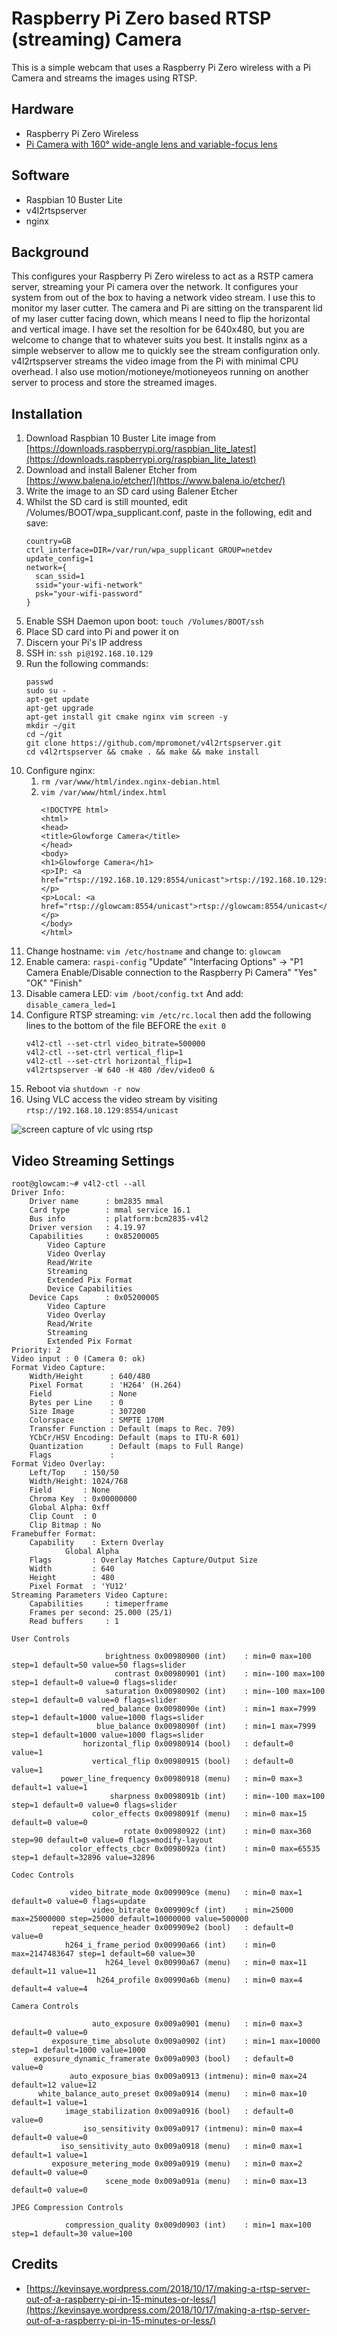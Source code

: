 # Raspberry Pi Zero based RTSP (streaming) Camera

This is a simple webcam that uses a Raspberry Pi Zero wireless with a Pi Camera and streams the images using RTSP.

## Hardware
- Raspberry Pi Zero Wireless
- [Pi Camera with 160° wide-angle lens and variable-focus lens](https://shop.pimoroni.com/products/raspberry-pi-zero-camera-module?variant=3031238213642)

## Software
- Raspbian 10 Buster Lite
- v4l2rtspserver
- nginx

## Background
This configures your Raspberry Pi Zero wireless to act as a RSTP camera server, streaming your Pi camera over the network.  It configures your system from out of the box to having a network video stream.  I use this to monitor my laser cutter.  The camera and Pi are sitting on the transparent lid of my laser cutter facing down, which means I need to flip the horizontal and vertical image.  I have set the resoltion for be 640x480, but you are welcome to change that to whatever suits you best.  It installs nginx as a simple webserver to allow me to quickly see the stream configuration only.  v4l2rtspserver streams the video image from the Pi with minimal CPU overhead. I also use motion/motioneye/motioneyeos running on another server to process and store the streamed images.

## Installation
1. Download Raspbian 10 Buster Lite image from [https://downloads.raspberrypi.org/raspbian_lite_latest](https://downloads.raspberrypi.org/raspbian_lite_latest)
1. Download and install Balener Etcher from [https://www.balena.io/etcher/](https://www.balena.io/etcher/)
1. Write the image to an SD card using Balener Etcher
1. Whilst the SD card is still mounted, edit /Volumes/BOOT/wpa_supplicant.conf, paste in the following, edit and save:
    ```
    country=GB
    ctrl_interface=DIR=/var/run/wpa_supplicant GROUP=netdev
    update_config=1
    network={
      scan_ssid=1
      ssid="your-wifi-network"
      psk="your-wifi-password"
    }
    ```
1. Enable SSH Daemon upon boot: `touch /Volumes/BOOT/ssh`
1. Place SD card into Pi and power it on
1. Discern your Pi's IP address
1. SSH in: `ssh pi@192.168.10.129`
1. Run the following commands:
    ```
    passwd
    sudo su -
    apt-get update
    apt-get upgrade
    apt-get install git cmake nginx vim screen -y
    mkdir ~/git
    cd ~/git
    git clone https://github.com/mpromonet/v4l2rtspserver.git
    cd v4l2rtspserver && cmake . && make && make install
    ```
1. Configure nginx:
    1. `rm /var/www/html/index.nginx-debian.html`
    1. `vim /var/www/html/index.html`
       ```
       <!DOCTYPE html>
       <html>
       <head>
       <title>Glowforge Camera</title>
       </head>
       <body>
       <h1>Glowforge Camera</h1>
       <p>IP: <a href="rtsp://192.168.10.129:8554/unicast">rtsp://192.168.10.129:8554/unicast</a></p>
       <p>Local: <a href="rtsp://glowcam:8554/unicast">rtsp://glowcam:8554/unicast</a></p>
       </body>
       </html>
       ```
1. Change hostname:
    `vim /etc/hostname`
    and change to:
    `glowcam`
1. Enable camera:
    `raspi-config`
    "Update"
    "Interfacing Options" -> "P1 Camera Enable/Disable connection to the Raspberry Pi Camera"
    "Yes"
    "OK"
    "Finish"
1. Disable camera LED:
    `vim /boot/config.txt`
    And add:
    `disable_camera_led=1`
1. Configure RTSP streaming:
    `vim /etc/rc.local` then add the following lines to the bottom of the file BEFORE the `exit 0`
    ```
    v4l2-ctl --set-ctrl video_bitrate=500000
    v4l2-ctl --set-ctrl vertical_flip=1
    v4l2-ctl --set-ctrl horizontal_flip=1
    v4l2rtspserver -W 640 -H 480 /dev/video0 &
    ```
1. Reboot via `shutdown -r now`
1. Using VLC access the video stream by visiting `rtsp://192.168.10.129:8554/unicast`

![screen capture of vlc using rtsp](images/rpi-zero-camera.jpg)

## Video Streaming Settings
```
root@glowcam:~# v4l2-ctl --all
Driver Info:
	Driver name      : bm2835 mmal
	Card type        : mmal service 16.1
	Bus info         : platform:bcm2835-v4l2
	Driver version   : 4.19.97
	Capabilities     : 0x85200005
		Video Capture
		Video Overlay
		Read/Write
		Streaming
		Extended Pix Format
		Device Capabilities
	Device Caps      : 0x05200005
		Video Capture
		Video Overlay
		Read/Write
		Streaming
		Extended Pix Format
Priority: 2
Video input : 0 (Camera 0: ok)
Format Video Capture:
	Width/Height      : 640/480
	Pixel Format      : 'H264' (H.264)
	Field             : None
	Bytes per Line    : 0
	Size Image        : 307200
	Colorspace        : SMPTE 170M
	Transfer Function : Default (maps to Rec. 709)
	YCbCr/HSV Encoding: Default (maps to ITU-R 601)
	Quantization      : Default (maps to Full Range)
	Flags             :
Format Video Overlay:
	Left/Top    : 150/50
	Width/Height: 1024/768
	Field       : None
	Chroma Key  : 0x00000000
	Global Alpha: 0xff
	Clip Count  : 0
	Clip Bitmap : No
Framebuffer Format:
	Capability    : Extern Overlay
			Global Alpha
	Flags         : Overlay Matches Capture/Output Size
	Width         : 640
	Height        : 480
	Pixel Format  : 'YU12'
Streaming Parameters Video Capture:
	Capabilities     : timeperframe
	Frames per second: 25.000 (25/1)
	Read buffers     : 1

User Controls

                     brightness 0x00980900 (int)    : min=0 max=100 step=1 default=50 value=50 flags=slider
                       contrast 0x00980901 (int)    : min=-100 max=100 step=1 default=0 value=0 flags=slider
                     saturation 0x00980902 (int)    : min=-100 max=100 step=1 default=0 value=0 flags=slider
                    red_balance 0x0098090e (int)    : min=1 max=7999 step=1 default=1000 value=1000 flags=slider
                   blue_balance 0x0098090f (int)    : min=1 max=7999 step=1 default=1000 value=1000 flags=slider
                horizontal_flip 0x00980914 (bool)   : default=0 value=1
                  vertical_flip 0x00980915 (bool)   : default=0 value=1
           power_line_frequency 0x00980918 (menu)   : min=0 max=3 default=1 value=1
                      sharpness 0x0098091b (int)    : min=-100 max=100 step=1 default=0 value=0 flags=slider
                  color_effects 0x0098091f (menu)   : min=0 max=15 default=0 value=0
                         rotate 0x00980922 (int)    : min=0 max=360 step=90 default=0 value=0 flags=modify-layout
             color_effects_cbcr 0x0098092a (int)    : min=0 max=65535 step=1 default=32896 value=32896

Codec Controls

             video_bitrate_mode 0x009909ce (menu)   : min=0 max=1 default=0 value=0 flags=update
                  video_bitrate 0x009909cf (int)    : min=25000 max=25000000 step=25000 default=10000000 value=500000
         repeat_sequence_header 0x009909e2 (bool)   : default=0 value=0
            h264_i_frame_period 0x00990a66 (int)    : min=0 max=2147483647 step=1 default=60 value=30
                     h264_level 0x00990a67 (menu)   : min=0 max=11 default=11 value=11
                   h264_profile 0x00990a6b (menu)   : min=0 max=4 default=4 value=4

Camera Controls

                  auto_exposure 0x009a0901 (menu)   : min=0 max=3 default=0 value=0
         exposure_time_absolute 0x009a0902 (int)    : min=1 max=10000 step=1 default=1000 value=1000
     exposure_dynamic_framerate 0x009a0903 (bool)   : default=0 value=0
             auto_exposure_bias 0x009a0913 (intmenu): min=0 max=24 default=12 value=12
      white_balance_auto_preset 0x009a0914 (menu)   : min=0 max=10 default=1 value=1
            image_stabilization 0x009a0916 (bool)   : default=0 value=0
                iso_sensitivity 0x009a0917 (intmenu): min=0 max=4 default=0 value=0
           iso_sensitivity_auto 0x009a0918 (menu)   : min=0 max=1 default=1 value=1
         exposure_metering_mode 0x009a0919 (menu)   : min=0 max=2 default=0 value=0
                     scene_mode 0x009a091a (menu)   : min=0 max=13 default=0 value=0

JPEG Compression Controls

            compression_quality 0x009d0903 (int)    : min=1 max=100 step=1 default=30 value=100
```

## Credits
- [https://kevinsaye.wordpress.com/2018/10/17/making-a-rtsp-server-out-of-a-raspberry-pi-in-15-minutes-or-less/](https://kevinsaye.wordpress.com/2018/10/17/making-a-rtsp-server-out-of-a-raspberry-pi-in-15-minutes-or-less/)
